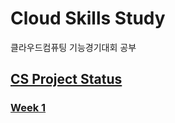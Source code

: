 # Cloud Skills Study

클라우드컴퓨팅 기능경기대회 공부

## [CS Project Status](https://github.com/Jennas-Lee/cloud-skills-study/projects/1)
### [Week 1](https://github.com/Jennas-Lee/cloud-skills-study/blob/main/cs/week1)